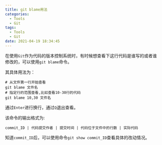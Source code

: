 ```yaml
---
title: git blame用法
categories:
  - Tools
  - Git
tags:
  - Tools
  - Git
date: 2021-04-19 18:34:45
---
```


在使用`Git`作为代码的版本控制系统时，有时候想查看下这行代码是谁写的或者谁修改的，可以使用`git blame`命令。

其具体用法为：

```shell
# 从文件第一行开始查看
git blame 文件名
# 指定行的范围查看,比如查看10-30行的代码
git blame 10,30 文件名
```

通过`Enter`进行换行，通过`Q`退出查看。

该命令的输出格式为:

```text
commit_ID | 代码提交作者 | 提交时间 | 代码位于文件中的行数 | 实际代码 
```



知道`commit_ID`后，可以使用命令`git show commit_ID`查看具体的改动情况。


